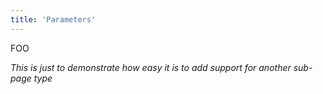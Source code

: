 ```yaml
---
title: 'Parameters'
---
```


FOO

<i>This is just to demonstrate how easy it is to add support for another sub-page type</i>